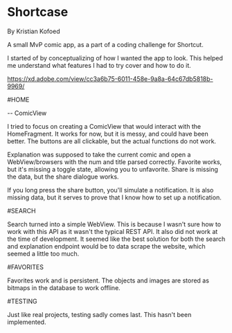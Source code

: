 # Shortcase
By Kristian Kofoed

A small MvP comic app, as a part of a coding challenge for Shortcut.

I started of by conceptualizing of how I wanted the app to look.
This helped me understand what features I had to try cover and how to do it. 

https://xd.adobe.com/view/cc3a6b75-6011-458e-9a8a-64c67db5818b-9969/

#HOME

-- ComicView

I tried to focus on creating a ComicView that would interact with the HomeFragment. It works for now, but it is messy, and could have been better.
The buttons are all clickable, but the actual functions do not work.

Explanation was supposed to take the current comic and open a WebView/browsers with the num and title parsed correctly.
Favorite works, but it's missing a toggle state, allowing you to unfavorite.
Share is missing the data, but the share dialogue works. 

If you long press the share button, you'll simulate a notification. It is also missing data, but it serves to prove that I know how to set up a notification.

#SEARCH

Search turned into a simple WebView. This is because I wasn't sure how to work with this API as it wasn't the typical REST API.
It also did not work at the time of development.
It seemed like the best solution for both the search and explanation endpoint would be to data scrape the website, which seemed a little too much.

#FAVORITES

Favorites work and is persistent. The objects and images are stored as bitmaps in the database to work offline.

#TESTING

Just like real projects, testing sadly comes last. This hasn't been implemented. 
